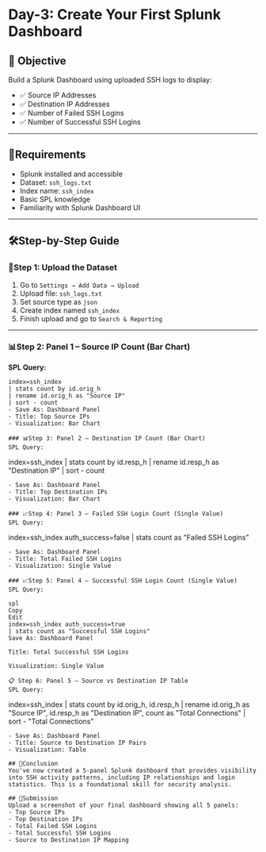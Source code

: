 # Day-3: Create Your First Splunk Dashboard

## 🎯 Objective

Build a Splunk Dashboard using uploaded SSH logs to display:

- ✅ Source IP Addresses  
- ✅ Destination IP Addresses  
- ✅ Number of Failed SSH Logins  
- ✅ Number of Successful SSH Logins  

---

## 🧰Requirements

- Splunk installed and accessible  
- Dataset: `ssh_logs.txt`  
- Index name: `ssh_index`  
- Basic SPL knowledge  
- Familiarity with Splunk Dashboard UI  

---

## 🛠️Step-by-Step Guide

### 🔹Step 1: Upload the Dataset

1. Go to `Settings → Add Data → Upload`
2. Upload file: `ssh_logs.txt`
3. Set source type as `json`
4. Create index named `ssh_index`
5. Finish upload and go to `Search & Reporting`

---

### 📊Step 2: Panel 1 – Source IP Count (Bar Chart)

**SPL Query:**
```spl
index=ssh_index
| stats count by id.orig_h
| rename id.orig_h as "Source IP"
| sort - count
- Save As: Dashboard Panel
- Title: Top Source IPs
- Visualization: Bar Chart

### 📊Step 3: Panel 2 – Destination IP Count (Bar Chart)
SPL Query:
```
index=ssh_index
| stats count by id.resp_h
| rename id.resp_h as "Destination IP"
| sort - count
```
- Save As: Dashboard Panel
- Title: Top Destination IPs
- Visualization: Bar Chart

### 📈Step 4: Panel 3 – Failed SSH Login Count (Single Value)
SPL Query:

```
index=ssh_index auth_success=false
| stats count as "Failed SSH Logins"
```
- Save As: Dashboard Panel
- Title: Total Failed SSH Logins
- Visualization: Single Value

### 📈Step 5: Panel 4 – Successful SSH Login Count (Single Value)
SPL Query:

spl
Copy
Edit
index=ssh_index auth_success=true
| stats count as "Successful SSH Logins"
Save As: Dashboard Panel

Title: Total Successful SSH Logins

Visualization: Single Value

📋 Step 6: Panel 5 – Source vs Destination IP Table
SPL Query:
```
index=ssh_index
| stats count by id.orig_h, id.resp_h
| rename id.orig_h as "Source IP", id.resp_h as "Destination IP", count as "Total Connections"
| sort - "Total Connections"
```
- Save As: Dashboard Panel
- Title: Source to Destination IP Pairs
- Visualization: Table

## 📌Conclusion
You've now created a 5-panel Splunk dashboard that provides visibility into SSH activity patterns, including IP relationships and login statistics. This is a foundational skill for security analysis.

## 📸Submission
Upload a screenshot of your final dashboard showing all 5 panels:
- Top Source IPs
- Top Destination IPs
- Total Failed SSH Logins
- Total Successful SSH Logins
- Source to Destination IP Mapping

